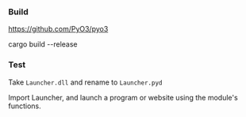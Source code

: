 ### Build

https://github.com/PyO3/pyo3

cargo build --release

### Test

Take `Launcher.dll` and rename to `Launcher.pyd`

Import Launcher, and launch a program or website using the module's functions.
